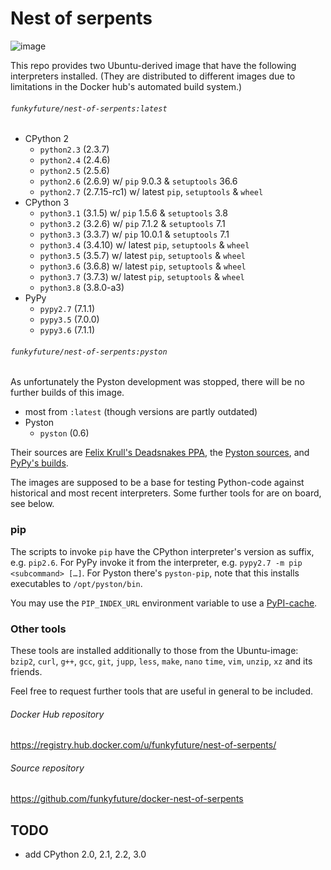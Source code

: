 # Nest of serpents

![image](http://i2.mirror.co.uk/incoming/article2357510.ece/ALTERNATES/s1200/The-Monty-Python-team-imitate-journalist-and-broadcaster-Alan-Whicker.jpg)

This repo provides two Ubuntu-derived image that have the following interpreters
installed. (They are distributed to different images due to limitations in the
Docker hub's automated build system.)

###### `funkyfuture/nest-of-serpents:latest`

  - CPython 2
    - `python2.3` (2.3.7)
    - `python2.4` (2.4.6)
    - `python2.5` (2.5.6)
    - `python2.6` (2.6.9) w/ `pip` 9.0.3 & `setuptools` 36.6
    - `python2.7` (2.7.15-rc1) w/ latest `pip`, `setuptools` & `wheel`
  - CPython 3
    - `python3.1` (3.1.5) w/ `pip` 1.5.6 & `setuptools` 3.8
    - `python3.2` (3.2.6) w/ `pip` 7.1.2 & `setuptools` 7.1
    - `python3.3` (3.3.7) w/ `pip` 10.0.1 & `setuptools` 7.1
    - `python3.4` (3.4.10) w/ latest `pip`, `setuptools` & `wheel`
    - `python3.5` (3.5.7) w/ latest `pip`, `setuptools` & `wheel`
    - `python3.6` (3.6.8) w/ latest `pip`, `setuptools` & `wheel`
    - `python3.7` (3.7.3) w/ latest `pip`, `setuptools` & `wheel`
    - `python3.8` (3.8.0-a3)
  - PyPy
    - `pypy2.7` (7.1.1)
    - `pypy3.5` (7.0.0)
    - `pypy3.6` (7.1.1)

###### `funkyfuture/nest-of-serpents:pyston`

As unfortunately the Pyston development was stopped, there will be no further
builds of this image.

  - most from `:latest` (though versions are partly outdated)
  - Pyston
    - `pyston` (0.6)

Their sources are
[Felix Krull's Deadsnakes PPA](https://launchpad.net/~deadsnakes/+archive/ubuntu/ppa),
the [Pyston sources](https://github.com/dropbox/pyston),
and [PyPy's builds](http://pypy.org/download.html).

The images are supposed to be a base for testing Python-code against historical
and most recent interpreters. Some further tools for are on board, see below.

### pip

The scripts to invoke `pip` have the CPython interpreter's version as suffix,
e.g. `pip2.6`. For PyPy invoke it from the interpreter, e.g.
`pypy2.7 -m pip <subcommand> […]`.
For Pyston there's `pyston-pip`, note that this installs executables to
`/opt/pyston/bin`.

You may use the `PIP_INDEX_URL` environment variable to use a
[PyPI-cache](http://doc.devpi.net/latest/quickstart-pypimirror.html).

### Other tools

These tools are installed additionally to those from the Ubuntu-image:
`bzip2`, `curl`, `g++`, `gcc`, `git`, `jupp`, `less`, `make`, `nano` `time`,
`vim`, `unzip`, `xz` and its friends.

Feel free to request further tools that are useful in general to be included.


###### Docker Hub repository

https://registry.hub.docker.com/u/funkyfuture/nest-of-serpents/

###### Source repository

https://github.com/funkyfuture/docker-nest-of-serpents


## TODO

- add CPython 2.0, 2.1, 2.2, 3.0
